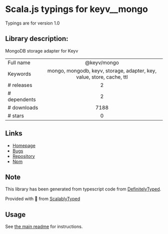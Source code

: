 
# Scala.js typings for keyv__mongo

Typings are for version 1.0

## Library description:
MongoDB storage adapter for Keyv

|                    |                 |
| ------------------ | :-------------: |
| Full name          | @keyv/mongo |
| Keywords           | mongo, mongodb, keyv, storage, adapter, key, value, store, cache, ttl |
| # releases         | 2 |
| # dependents       | 2 |
| # downloads        | 7188 |
| # stars            | 0 |

## Links
- [Homepage](https://github.com/lukechilds/keyv-mongo)
- [Bugs](https://github.com/lukechilds/keyv-mongo/issues)
- [Repository](https://github.com/lukechilds/keyv-mongo)
- [Npm](https://www.npmjs.com/package/%40keyv%2Fmongo)
    


## Note
This library has been generated from typescript code from [DefinitelyTyped](https://definitelytyped.org).

Provided with :purple_heart: from [ScalablyTyped](https://github.com/oyvindberg/ScalablyTyped)

## Usage
See [the main readme](../../readme.md) for instructions.


